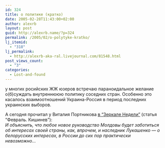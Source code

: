 ```yaml
---
id: 324
title: о политике (кратко)
date: 2005-02-28T11:43:00+02:00
author: alexrb
layout: post
guid: http://alexrb.name/?p=324
permalink: /2005/02/o-polytyke-kratko/
lj_itemid:
  - "318"
lj_permalink:
  - http://alexrb-aka-ral.livejournal.com/81548.html
post_views_count:
  - "3"
categories:
  - Lost-and-found
---
```

у многих росийских ЖЖ юзеров встречаю параноидальное желание о(б)суждать внутреннююю политику соседних стран. Особенно это касалось взаимоотношений Украина-Россия в период последних украинских выборов.

А сегодня прочитал у Виталия Портникова [в &#8220;Зеркале Недели&#8221;](http://www.zerkalo-nedeli.com/nn/show/535/49306/) (статья &#8220;Февраль. Кишинев&#8221;):  
_И объяснить, что любое новое руководство Молдовы будет заботиться об интересах своей страны, как, впрочем, и наследник Лукашенко — о белорусских интересах, в России до сих пор практически невозможно&#8230;_